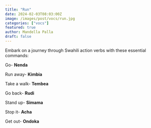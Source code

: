 ```yaml
---
title: "Run"
date: 2024-02-03T08:03:00Z
image: /images/post/vocs/run.jpg
categories: ["vocs"]
featured: true
author: Mandella Palla
draft: false
---
```

Embark on a journey through Swahili action verbs with these essential commands:

Go- **Nenda**

Run away- **Kimbia**

Take a walk- **Tembea**

Go back- **Rudi**

Stand up- **Simama**

Stop it- **Acha**

Get out- **Ondoka**
